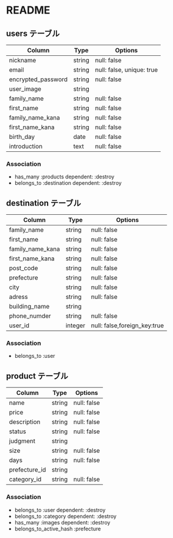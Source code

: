 # README

## users テーブル

| Column             | Type   | Options                     |
| ------------------ | ------ | -----------                 |
| nickname           | string | null: false                 |
| email              | string | null: false, unique: true   |
| encrypted_password | string | null: false                 |
| user_image         | string |                             |
| family_name        | string | null: false                 |
| first_name         | string | null: false                 |
| family_name_kana   | string | null: false                 |
| first_name_kana    | string | null: false                 |
| birth_day          | date   | null: false                 |
| introduction       | text   | null: false                 |

### Association

- has_many :products dependent: :destroy
- belongs_to :destination dependent: :destroy

## destination テーブル

| Column             | Type   | Options                     |
| ------------------ | ------ | -----------                 |
| family_name        | string | null: false                 |
| first_name         | string | null: false                 |
| family_name_kana   | string | null: false                 |
| first_name_kana    | string | null: false                 |
| post_code          | string | null: false                 |
| prefecture         | string | null: false                 |
| city               | string | null: false                 |
| adress             | string | null: false                 |
| building_name      | string |                             |
| phone_numder       | string | null: false                 |
| user_id            | integer| null: false,foreign_key:true|

### Association

- belongs_to :user

## product テーブル

| Column             | Type   | Options                     |
| ------------------ | ------ | -----------                 |
| name               | string | null: false                 |
| price              | string | null: false                 |
| description        | string | null: false                 |
| status             | string | null: false                 |
| judgment           | string |                             |
| size               | string | null: false                 |
| days               | string | null: false                 |
| prefecture_id      | string |                             |
| category_id        | string | null: false                 |

### Association

- belongs_to :user dependent: :destroy
- belongs_to :category dependent: :destroy
- has_many :images dependent: :destroy
- belongs_to_active_hash :prefecture